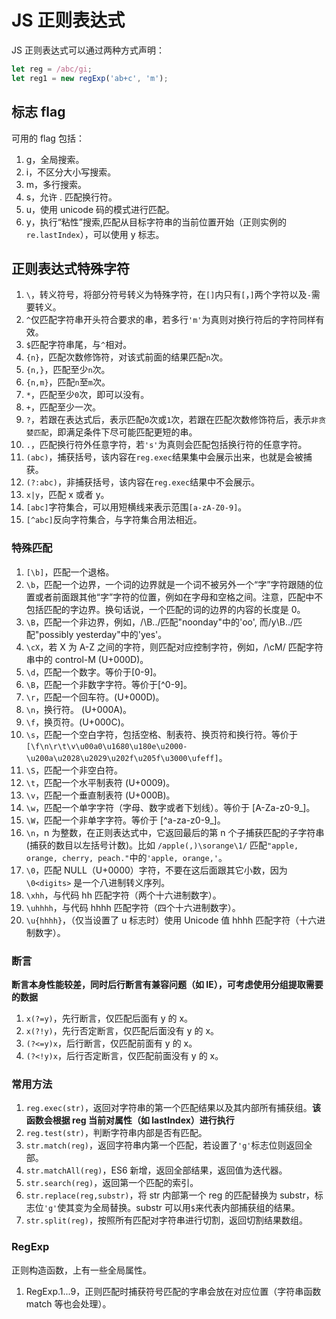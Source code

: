 # JS 正则表达式

JS 正则表达式可以通过两种方式声明：

```js
let reg = /abc/gi;
let reg1 = new regExp('ab+c', 'm');
```

## 标志 flag

可用的 flag 包括：

1. g，全局搜索。
2. i，不区分大小写搜索。
3. m，多行搜索。
4. s，允许 . 匹配换行符。
5. u，使用 unicode 码的模式进行匹配。
6. y，执行“粘性”搜索,匹配从目标字符串的当前位置开始（正则实例的`re.lastIndex`），可以使用 y 标志。

## 正则表达式特殊字符

1. `\`，转义符号，将部分符号转义为特殊字符，在`[]`内只有`[`，`]`两个字符以及`-`需要转义。
2. `^`仅匹配字符串开头符合要求的串，若多行`'m'`为真则对换行符后的字符同样有效。
3. `$`匹配字符串尾，与`^`相对。
4. `{n}`，匹配次数修饰符，对该式前面的结果匹配`n`次。
5. `{n,}`，匹配至少`n`次。
6. `{n,m}`，匹配`n`至`m`次。
7. `*`，匹配至少`0`次，即可以没有。
8. `+`，匹配至少一次。
9. `?`，若跟在表达式后，表示匹配`0`次或`1`次，若跟在匹配次数修饰符后，表示`非贪婪匹配`，即满足条件下尽可能匹配更短的串。
10. `.`，匹配换行符外任意字符，若`'s'`为真则会匹配包括换行符的任意字符。
11. `(abc)`，捕获括号，该内容在`reg.exec`结果集中会展示出来，也就是会被捕获。
12. `(?:abc)`，非捕获括号，该内容在`reg.exec`结果中不会展示。
13. `x|y`，匹配 x 或者 y。
14. `[abc]`字符集合，可以用短横线来表示范围`[a-zA-Z0-9]`。
15. `[^abc]`反向字符集合，与字符集合用法相近。

### 特殊匹配

1. `[\b]`，匹配一个退格。
2. `\b`，匹配一个边界，一个词的边界就是一个词不被另外一个“字”字符跟随的位置或者前面跟其他“字”字符的位置，例如在字母和空格之间。注意，匹配中不包括匹配的字边界。换句话说，一个匹配的词的边界的内容的长度是 0。
3. `\B`，匹配一个非边界，例如，/\B../匹配"noonday"中的'oo', 而/y\B../匹配"possibly yesterday"中的'yes'。
4. `\cX`，若 X 为 A-Z 之间的字符，则匹配对应控制字符，例如，/\cM/ 匹配字符串中的 control-M (U+000D)。
5. `\d`，匹配一个数字。等价于[0-9]。
6. `\B`，匹配一个非数字字符。等价于[^0-9]。
7. `\r`，匹配一个回车符。(U+000D)。
8. `\n`，换行符。 (U+000A)。
9. `\f`，换页符。(U+000C)。
10. `\s`，匹配一个空白字符，包括空格、制表符、换页符和换行符。等价于`[\f\n\r\t\v\u00a0\u1680\u180e\u2000-\u200a\u2028\u2029\u202f\u205f\u3000\ufeff]`。
11. `\S`，匹配一个非空白符。
12. `\t`，匹配一个水平制表符 (U+0009)。
13. `\v`，匹配一个垂直制表符 (U+000B)。
14. `\w`，匹配一个单字字符（字母、数字或者下划线）。等价于 [A-Za-z0-9_]。
15. `\W`，匹配一个非单字字符。等价于 [^a-za-z0-9_]。
16. `\n`，n 为整数，在正则表达式中，它返回最后的第 n 个子捕获匹配的子字符串(捕获的数目以左括号计数)。比如 `/apple(,)\sorange\1/` 匹配`"apple, orange, cherry, peach."`中的`'apple, orange,'`。
17. `\0`，匹配 NULL（U+0000）字符，不要在这后面跟其它小数，因为 `\0<digits>` 是一个八进制转义序列。
18. `\xhh`，与代码 hh 匹配字符（两个十六进制数字）。
19. `\uhhhh`，与代码 hhhh 匹配字符（四个十六进制数字）。
20. `\u{hhhh}`，（仅当设置了 u 标志时）使用 Unicode 值 hhhh 匹配字符（十六进制数字）。

### 断言

**断言本身性能较差，同时后行断言有兼容问题（如 IE），可考虑使用分组提取需要的数据**

1. `x(?=y)`，先行断言，仅匹配后面有 y 的 x。
2. `x(?!y)`，先行否定断言，仅匹配后面没有 y 的 x。
3. `(?<=y)x`，后行断言，仅匹配前面有 y 的 x。
4. `(?<!y)x`，后行否定断言，仅匹配前面没有 y 的 x。

### 常用方法

1. `reg.exec(str)`，返回对字符串的第一个匹配结果以及其内部所有捕获组。**该函数会根据 reg 当前对属性（如 lastIndex）进行执行**
2. `reg.test(str)`，判断字符串内部是否有匹配。
3. `str.match(reg)`，返回字符串内第一个匹配，若设置了`'g'`标志位则返回全部。
4. `str.matchAll(reg)`，ES6 新增，返回全部结果，返回值为迭代器。
5. `str.search(reg)`，返回第一个匹配的索引。
6. `str.replace(reg,substr)`，将 str 内部第一个 reg 的匹配替换为 substr，标志位`'g'`使其变为全局替换。substr 可以用`$`来代表内部捕获组的结果。
7. `str.split(reg)`，按照所有匹配对字符串进行切割，返回切割结果数组。

### RegExp

正则构造函数，上有一些全局属性。

1. RegExp.$1...$9，正则匹配时捕获符号匹配的字串会放在对应位置（字符串函数 match 等也会处理）。

